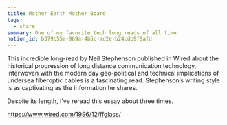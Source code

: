 ```yaml
---
title: Mother Earth Mother Board
tags:
  - share
summary: One of my favorite tech long reads of all time
notion_id: b379b55a-969a-4b5c-ad2e-b24cdb9f8afd
---
```

This incredible long-read by Neil Stephenson published in Wired about the historical progression of long distance communication technology, interwoven with the modern day geo-political and technical implications of undersea fiberoptic cables is a fascinating read. Stephenson’s writing style is as captivating as the information he shares.

Despite its length, I’ve reread this essay about three times.

<https://www.wired.com/1996/12/ffglass/>
